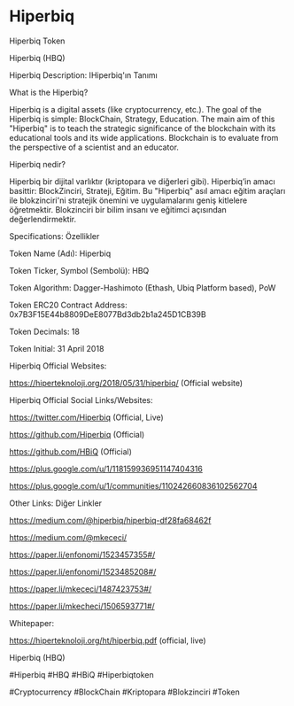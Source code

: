 # Hiperbiq
Hiperbiq Token

Hiperbiq (HBQ)

Hiperbiq Description: IHiperbiq'ın Tanımı

What is the Hiperbiq?

Hiperbiq is a digital assets (like cryptocurrency, etc.). The goal of the Hiperbiq is simple: BlockChain, Strategy, Education. The main aim of this "Hiperbiq" is to teach the strategic significance of the blockchain with its educational tools and its wide applications. Blockchain is to evaluate from the perspective of a scientist and an educator.

Hiperbiq nedir?

Hiperbiq bir dijital varlıktır (kriptopara ve diğerleri gibi). Hiperbiq’in amacı basittir: BlockZinciri, Strateji, Eğitim. Bu "Hiperbiq" asıl amacı eğitim araçları ile blokzinciri'ni stratejik önemini ve uygulamalarını geniş kitlelere öğretmektir. Blokzinciri bir bilim insanı ve eğitimci açısından değerlendirmektir.

Specifications: Özellikler

Token Name (Adı): Hiperbiq

Token Ticker, Symbol (Sembolü): HBQ

Token Algorithm: Dagger-Hashimoto (Ethash, Ubiq Platform based), PoW

Token ERC20 Contract Address: 0x7B3F15E44b8809DeE8077Bd3db2b1a245D1CB39B

Token Decimals: 18

Token Initial: 31 April 2018

Hiperbiq Official Websites:

https://hiperteknoloji.org/2018/05/31/hiperbiq/ (Official website)



Hiperbiq Official Social Links/Websites:

https://twitter.com/Hiperbiq (Official, Live)

https://github.com/Hiperbiq (Official)

https://github.com/HBiQ (Official)

https://plus.google.com/u/1/118159936951147404316

https://plus.google.com/u/1/communities/110242660836102562704




Other Links: Diğer Linkler

https://medium.com/@hiperbiq/hiperbiq-df28fa68462f

https://medium.com/@mkececi/



https://paper.li/enfonomi/1523457355#/

https://paper.li/enfonomi/1523485208#/

https://paper.li/mkececi/1487423753#/

https://paper.li/mkecheci/1506593771#/

Whitepaper:

https://hiperteknoloji.org/ht/hiperbiq.pdf (official, live)



Hiperbiq (HBQ)

#Hiperbiq #HBQ #HBiQ #Hiperbiqtoken

#Cryptocurrency #BlockChain #Kriptopara #Blokzinciri #Token
